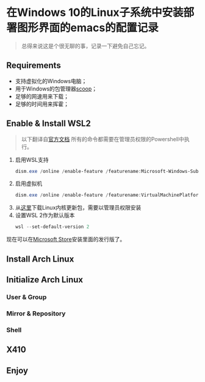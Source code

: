 # 在Windows 10的Linux子系统中安装部署图形界面的emacs的配置记录

> 总得来说这是个很无聊的事，记录一下避免自己忘记。

## Requirements

- 支持虚拟化的Windows电脑；
- 用于Windows的包管理器[scoop](https://scoop.sh/)；
- 足够的网速用来下载；
- 足够的时间用来挥霍；

## Enable & Install WSL2

> 以下翻译自[官方文档](https://docs.microsoft.com/en-us/windows/wsl/install-win10)
> 所有的命令都需要在管理员权限的Powershell中执行。

1. 启用WSL支持
   ```powershell
   dism.exe /online /enable-feature /featurename:Microsoft-Windows-Subsystem-Linux /all /norestart
   ```
2. 启用虚拟机
   ```powershell
   dism.exe /online /enable-feature /featurename:VirtualMachinePlatform /all /norestart
   ```
3. 从[这里](https://wslstorestorage.blob.core.windows.net/wslblob/wsl_update_x64.msi)下载Linux内核更新包，需要以管理员权限安装
4. 设置WSL 2作为默认版本
   ```powershell
   wsl --set-default-version 2
   ```
   
现在可以在[Microsoft Store](https://aka.ms/wslstore)安装里面的发行版了。

## Install Arch Linux

## Initialize Arch Linux

### User & Group

### Mirror & Repository

### Shell

## X410

## Enjoy
